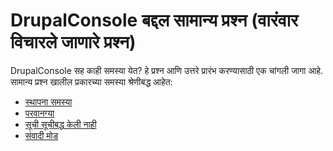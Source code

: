 # DrupalConsole बद्दल सामान्य प्रश्न (वारंवार विचारले जाणारे प्रश्न)

DrupalConsole सह काही समस्या येत? हे प्रश्न आणि उत्तरे प्रारंभ करण्यासाठी एक चांगली जागा आहे. 
सामान्य प्रश्न खालील प्रकारच्या समस्या श्रेणीबद्ध आहेत:

* [स्थापना समस्या](../installation-problems)
* [परवानग्या](../permissions)
* [सूची सूचीबद्ध केली नाही](../commands-not-listed)
* [संवादी मोड](../interactive-mode)
